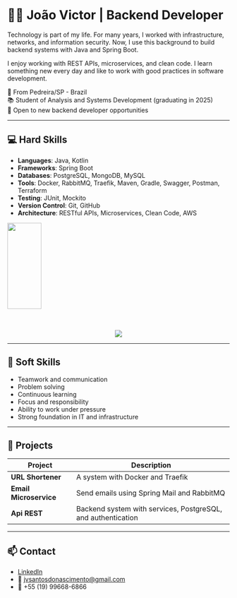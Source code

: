 # 👨‍💻 João Victor | Backend Developer

Technology is part of my life. For many years, I worked with infrastructure, networks, and information security. Now, I use this background to build backend systems with Java and Spring Boot.

I enjoy working with REST APIs, microservices, and clean code. I learn something new every day and like to work with good practices in software development.

📍 From Pedreira/SP - Brazil  
📚 Student of Analysis and Systems Development (graduating in 2025)  
💼 Open to new backend developer opportunities

---

## 💻 Hard Skills

- **Languages**: Java, Kotlin
- **Frameworks**: Spring Boot
- **Databases**: PostgreSQL, MongoDB, MySQL
- **Tools**: Docker, RabbitMQ, Traefik, Maven, Gradle, Swagger, Postman, Terraform
- **Testing**: JUnit, Mockito
- **Version Control**: Git, GitHub
- **Architecture**: RESTful APIs, Microservices, Clean Code, AWS

<div >
<a href="https://github.com/jvictornascimento">
  <img width="39%" height="195px" src="https://github-readme-stats.vercel.app/api/top-langs/?username=jvictornascimento&layout=compact&hide_border=true&langs_count=8&count_private=false&theme=swift" />
</a>
</div>
<div><p align="center">
  <a href="https://skillicons.dev"><br><br>
    <img src="https://skillicons.dev/icons?i=java,kotlin,spring,idea,postman,mysql,postgres,mongo,redis,rabbitmq,maven,gradle,docker,terraform,aws" />
  </a>
</p>
</div>


---

## 🤝 Soft Skills

- Teamwork and communication
- Problem solving
- Continuous learning
- Focus and responsibility
- Ability to work under pressure
- Strong foundation in IT and infrastructure

---

## 🚀 Projects

| Project                | Description |
|------------------------|-------------|
| **URL Shortener**      | A system with Docker and Traefik |
| **Email Microservice** | Send emails using Spring Mail and RabbitMQ |
| **Api REST**           | Backend system with services, PostgreSQL, and authentication |

---

## 📫 Contact

- [LinkedIn](https://www.linkedin.com/in/joãovictordonascimento)
- 📧 jvsantosdonascimento@gmail.com
- 📱 +55 (19) 99668-6866  
